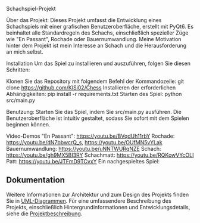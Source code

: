 Schachspiel-Projekt

Über das Projekt:
Dieses Projekt umfasst die Entwicklung eines Schachspiels mit einer grafischen Benutzeroberfläche, erstellt mit PyQt6. Es beinhaltet alle Standardregeln des Schachs, einschließlich spezieller Züge wie "En Passant", Rochade oder Bauernumwandlung. Meine Motivation hinter dem Projekt ist mein Interesse an Schach und die Herausforderung an mich selbst.

Installation
Um das Spiel zu installieren und auszuführen, folgen Sie diesen Schritten:

Klonen Sie das Repository mit folgendem Befehl der Kommandozeile: git clone https://github.com/KlSi02/Chess
Installieren der erforderlichen Abhängigkeiten: pip install -r requirements.txt
Starten des Spiel: python src/main.py

Benutzung:
Starten Sie das Spiel, indem Sie src/main.py ausführen.
Die Benutzeroberfläche ist intuitiv gestaltet, sodass Sie sofort mit dem Spielen beginnen können.

Video-Demos
"En Passant": https://youtu.be/BVqdUh11rbY
Rochade: https://youtu.be/dN7bbwcrQ_s, https://youtu.be/OUfMN5vYLak
Bauernumwandlung: https://youtu.be/uNNTWURqNZE
Schach: https://youtu.be/gh9MX5BI3RY
Schachmatt: https://youtu.be/RQKowVYcOLI
Patt: https://youtu.be/JTFmD9TCvxY
Ein nachgespieltes Spiel: 

## Dokumentation

Weitere Informationen zur Architektur und zum Design des Projekts finden Sie in [UML-Diagrammen](docs/diagrams/PlantUML-File).
Für eine umfassendere Beschreibung des Projekts, einschließlich Hintergrundinformationen und Entwicklungsdetails, siehe die [Projektbeschreibung](docs/Projektbeschreibung.md).

